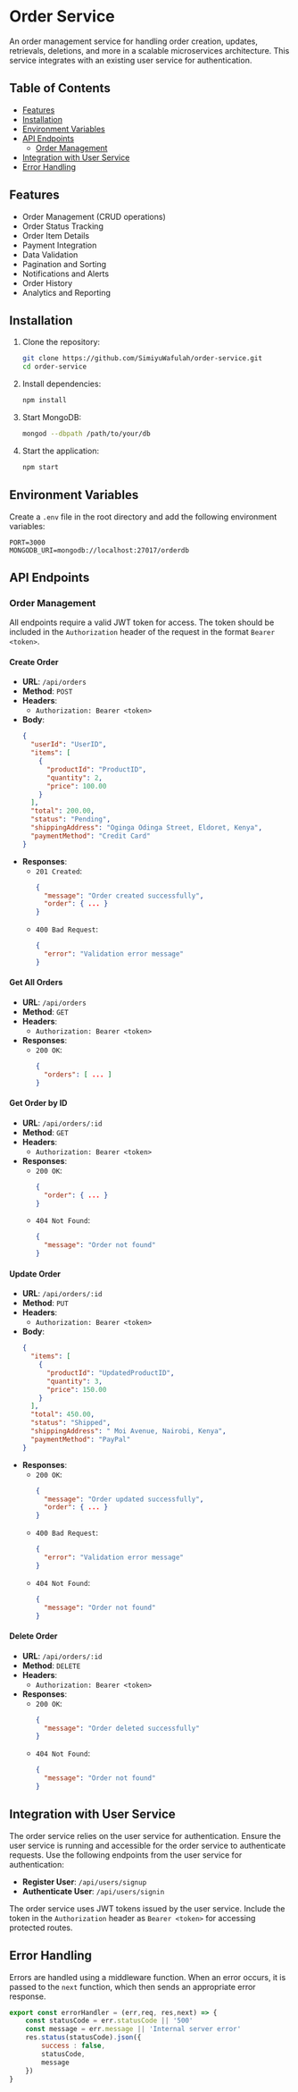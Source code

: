 # Order Service
An order management service for handling order creation, updates, retrievals, deletions, and more in a scalable microservices architecture. This service integrates with an existing user service for authentication.

## Table of Contents

- [Features](#features)
- [Installation](#installation)
- [Environment Variables](#environment-variables)
- [API Endpoints](#api-endpoints)
  - [Order Management](#order-management)
- [Integration with User Service](#integration-with-user-service)
- [Error Handling](#error-handling)

## Features

- Order Management (CRUD operations)
- Order Status Tracking
- Order Item Details
- Payment Integration
- Data Validation
- Pagination and Sorting
- Notifications and Alerts
- Order History
- Analytics and Reporting

## Installation

1. Clone the repository:
   ```bash
   git clone https://github.com/SimiyuWafulah/order-service.git
   cd order-service
   ```

2. Install dependencies:
   ```bash
   npm install
   ```

3. Start MongoDB:
   ```bash
   mongod --dbpath /path/to/your/db
   ```

4. Start the application:
   ```bash
   npm start
   ```

## Environment Variables

Create a `.env` file in the root directory and add the following environment variables:

```plaintext
PORT=3000
MONGODB_URI=mongodb://localhost:27017/orderdb

```

## API Endpoints

### Order Management

All endpoints require a valid JWT token for access. The token should be included in the `Authorization` header of the request in the format `Bearer <token>`.

#### Create Order

- **URL**: `/api/orders`
- **Method**: `POST`
- **Headers**: 
  - `Authorization: Bearer <token>`
- **Body**:
  ```json
  {
    "userId": "UserID",
    "items": [
      {
        "productId": "ProductID",
        "quantity": 2,
        "price": 100.00
      }
    ],
    "total": 200.00,
    "status": "Pending",
    "shippingAddress": "Oginga Odinga Street, Eldoret, Kenya",
    "paymentMethod": "Credit Card"
  }
  ```
- **Responses**:
  - `201 Created`:
    ```json
    {
      "message": "Order created successfully",
      "order": { ... }
    }
    ```
  - `400 Bad Request`:
    ```json
    {
      "error": "Validation error message"
    }
    ```

#### Get All Orders

- **URL**: `/api/orders`
- **Method**: `GET`
- **Headers**: 
  - `Authorization: Bearer <token>`
- **Responses**:
  - `200 OK`:
    ```json
    {
      "orders": [ ... ]
    }
    ```

#### Get Order by ID

- **URL**: `/api/orders/:id`
- **Method**: `GET`
- **Headers**: 
  - `Authorization: Bearer <token>`
- **Responses**:
  - `200 OK`:
    ```json
    {
      "order": { ... }
    }
    ```
  - `404 Not Found`:
    ```json
    {
      "message": "Order not found"
    }
    ```

#### Update Order

- **URL**: `/api/orders/:id`
- **Method**: `PUT`
- **Headers**: 
  - `Authorization: Bearer <token>`
- **Body**:
  ```json
  {
    "items": [
      {
        "productId": "UpdatedProductID",
        "quantity": 3,
        "price": 150.00
      }
    ],
    "total": 450.00,
    "status": "Shipped",
    "shippingAddress": " Moi Avenue, Nairobi, Kenya",
    "paymentMethod": "PayPal"
  }
  ```
- **Responses**:
  - `200 OK`:
    ```json
    {
      "message": "Order updated successfully",
      "order": { ... }
    }
    ```
  - `400 Bad Request`:
    ```json
    {
      "error": "Validation error message"
    }
    ```
  - `404 Not Found`:
    ```json
    {
      "message": "Order not found"
    }
    ```

#### Delete Order

- **URL**: `/api/orders/:id`
- **Method**: `DELETE`
- **Headers**: 
  - `Authorization: Bearer <token>`
- **Responses**:
  - `200 OK`:
    ```json
    {
      "message": "Order deleted successfully"
    }
    ```
  - `404 Not Found`:
    ```json
    {
      "message": "Order not found"
    }
    ```

## Integration with User Service

The order service relies on the user service for authentication. Ensure the user service is running and accessible for the order service to authenticate requests. Use the following endpoints from the user service for authentication:

- **Register User**: `/api/users/signup`
- **Authenticate User**: `/api/users/signin`

The order service uses JWT tokens issued by the user service. Include the token in the `Authorization` header as `Bearer <token>` for accessing protected routes.

## Error Handling

Errors are handled using a middleware function. When an error occurs, it is passed to the `next` function, which then sends an appropriate error response.

```javascript
export const errorHandler = (err,req, res,next) => {
    const statusCode = err.statusCode || '500'
    const message = err.message || 'Internal server error'
    res.status(statusCode).json({
        success : false,
        statusCode,
        message
    })
}
```

